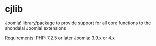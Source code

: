 # cjlib
Joomla! library/package to provide support for all core functions to the shondalai Joomla! extensions

Requirements:
PHP: 7.2.5 or later
Joomla: 3.9.x or 4.x

